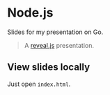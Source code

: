 # Node.js

Slides for my presentation on Go.

> A [reveal.js](http://lab.hakim.se/reveal-js/) presentation.

## View slides locally

Just open `index.html`.
